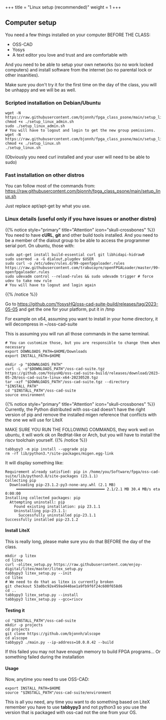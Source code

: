 +++
title = "Linux setup (recommended)"
weight = 1
+++

## Computer setup

You need a few things installed on your computer BEFORE THE CLASS:

- OSS-CAD
- Yosys
- A text editor you love and trust and are comfortable with

And you need to be able to setup your own networks (so no work locked computers) and install software from the internet (so no parental lock or other insanities).

Make sure you don't try it for the first time on the day of the class, you will be unhappy and we will be as well.

### Scripted installation on Debian/Ubuntu

```shell
wget -N  https://raw.githubusercontent.com/bjonnh/fpga_class_psone/main/setup_linux_admin.sh
chmod +x ./setup_linux_admin.sh
sudo ./setup_linux_admin.sh
# You will have to logout and login to get the new group pemissions.
wget -N  https://raw.githubusercontent.com/bjonnh/fpga_class_psone/main/setup_linux.sh
chmod +x ./setup_linux.sh
./setup_linux.sh
```

(Obviously you need curl installed and your user will need to be able to sudo)

### Fast installation on other distros

You can follow most of the commands from:
https://raw.githubusercontent.com/bjonnh/fpga_class_psone/main/setup_linux.sh

Just replace apt/apt-get by what you use.

### Linux details (useful only if you have issues or another distro)
{{% notice style="primary" title="Attention" icon="skull-crossbones" %}}
You need to have **cURL**, **git** and other build tools installed.
And you need to be a member of the dialout group to be able to access the programmer serial port.
On ubuntu, those with:
```shell
sudo apt-get install build-essential curl git libhidapi-hidraw0
sudo usermod -a -G dialout,plugdev $USER
sudo curl -o /etc/udev/rules.d/99-openfpgaloader.rules https://raw.githubusercontent.com/trabucayre/openFPGALoader/master/99-openfpgaloader.rules
sudo udevadm control --reload-rules && sudo udevadm trigger # force udev to take new rule
# You will have to logout and login again
```
{{% /notice %}}


Go to
https://github.com/YosysHQ/oss-cad-suite-build/releases/tag/2023-05-05
and get the one for your platform, put it in /tmp

For example on x64, assuming you want to install in your home directory, it will decompress in ~/oss-cad-suite

This is assuming you will run all those commands in the same terminal.

```shell
# You can customize those, but you are responsible to change them when necessary
export DOWNLOADS_PATH=$HOME/Downloads
export INSTALL_PATH=$HOME

mkdir -p "$DOWNLOADS_PATH"
curl -L -o"$DOWNLOADS_PATH"/oss-cad-suite.tgz https://github.com/YosysHQ/oss-cad-suite-build/releases/download/2023-05-20/oss-cad-suite-linux-x64-20230520.tgz
tar -xzf "$DOWNLOADS_PATH"/oss-cad-suite.tgz --directory "$INSTALL_PATH"
cd "$INSTALL_PATH"/oss-cad-suite
source environment
```

{{% notice style="primary" title="Attention" icon="skull-crossbones" %}}
Currently, the Python distributed with oss-cad doesn't have the right version of pip
and remove the installed migen reference that conflicts with the one we will use for LiteX

MAKE SURE YOU RUN THE FOLLOWING COMMANDS, they work well on ubuntu, it will work ok on RedHat-like or Arch, but you will have to install the riscv toolchain yourself.
{{% /notice %}}

```shell
tabbypy3 -m pip install --upgrade pip
rm -rf lib/python3.*/site-packages/migen.egg-link
```
It will display something like:
```
Requirement already satisfied: pip in /home/you/Software/fpga/oss-cad-suite/lib/python3.8/site-packages (23.1.1)
Collecting pip
  Downloading pip-23.1.2-py3-none-any.whl (2.1 MB)
     ━━━━━━━━━━━━━━━━━━━━━━━━━━━━━━━━━━━━━━━━ 2.1/2.1 MB 30.4 MB/s eta 0:00:00
Installing collected packages: pip
  Attempting uninstall: pip
    Found existing installation: pip 23.1.1
    Uninstalling pip-23.1.1:
      Successfully uninstalled pip-23.1.1
Successfully installed pip-23.1.2
```

#### Install LiteX
This is really long,  please make sure you do that BEFORE the day of the class.

```shell
mkdir -p litex
cd litex
curl -olitex_setup.py https://raw.githubusercontent.com/enjoy-digital/litex/master/litex_setup.py
tabbypy3 litex_setup.py --init
cd litex
# We need to do that as litex is currently broken
git checkout 53a0bc92e459ad440ae1a9fb9f6f24c600f658d6
cd ..
tabbypy3 litex_setup.py --install
tabbypy3 litex_setup.py --gcc=riscv
```
#### Testing it
```
cd "$INSTALL_PATH"/oss-cad-suite
mkdir -p projects
cd projects
git clone https://github.com/bjonnh/alscope
cd alscope
tabbypy3 ./main.py --ip-address=10.0.0.42 --build
```

If this failed you may not have enough memory to build FPGA programs… Or something failed during the installation

#### Usage
Now, anytime you need to use OSS-CAD:
```shell
export INSTALL_PATH=$HOME
source "$INSTALL_PATH"/oss-cad-suite/environment
```
This is all you need, any time you want to do something based on LiteX remember you have to use **tabbypy3** and not python3 so you use the version that is packaged with oss-cad not the one from your OS.
